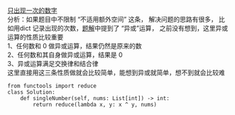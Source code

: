 [只出现一次的数字](https://leetcode-cn.com/problems/single-number/)    
分析：如果题目中不限制 “不适用额外空间” 这条， 解决问题的思路有很多， 比如用dict 记录出现的次数，[题解](https://leetcode-cn.com/problems/single-number/solution/zhi-chu-xian-yi-ci-de-shu-zi-by-leetcode-solution/)中提到了 “异或”运算， 之前没有想到，这里异或运算的性质比较重要    
1、任何数和 0 做异或运算，结果仍然是原来的数    
2、任何数和其自身做异或运算，结果是 0    
3、异或运算满足交换律和结合律    
这里直接用这三条性质做就会比较简单，能想到异或就简单，想不到就会比较难    
```python3 
from functools import reduce
class Solution:
    def singleNumber(self, nums: List[int]) -> int:
        return reduce(lambda x, y: x ^ y, nums)
```
